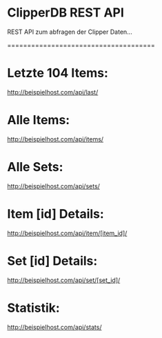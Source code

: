 # ClipperDB REST API
REST API zum abfragen der Clipper Daten...

=====================================

# Letzte 104 Items:
http://beispielhost.com/api/last/

# Alle Items:
http://beispielhost.com/api/items/

# Alle Sets:
http://beispielhost.com/api/sets/

# Item [id] Details:
http://beispielhost.com/api/item/[item_id]/

# Set [id] Details:
http://beispielhost.com/api/set/[set_id]/

# Statistik:
http://beispielhost.com/api/stats/
